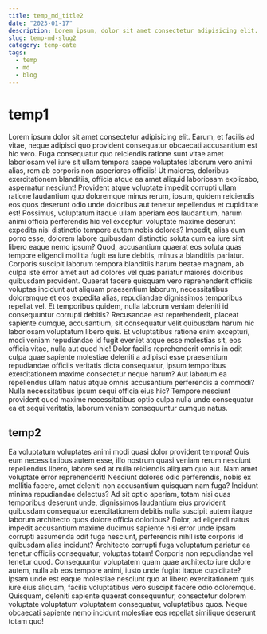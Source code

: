 ```yaml
---
title: temp_md_title2
date: "2023-01-17"
description: Lorem ipsum, dolor sit amet consectetur adipisicing elit. Debitis deserunt ex blanditiis corrupti voluptates modi cumque officiis enim magnam totam atque iste provident nesciunt iure eveniet minus doloribus, pariatur laborum.
slug: temp-md-slug2
category: temp-cate
tags:
  - temp
  - md
  - blog
---
```


# temp1

Lorem ipsum dolor sit amet consectetur adipisicing elit. Earum, et facilis ad vitae, neque adipisci quo provident consequatur obcaecati accusantium est hic vero. Fuga consequatur quo reiciendis ratione sunt vitae amet laboriosam vel iure sit ullam tempora saepe voluptates laborum vero animi alias, rem ab corporis non asperiores officiis! Ut maiores, doloribus exercitationem blanditiis, officia atque ea amet aliquid laboriosam explicabo, aspernatur nesciunt! Provident atque voluptate impedit corrupti ullam ratione laudantium quo doloremque minus rerum, ipsum, quidem reiciendis eos quos deserunt odio unde doloribus aut tenetur repellendus et cupiditate est! Possimus, voluptatum itaque ullam aperiam eos laudantium, harum animi officia perferendis hic vel excepturi voluptate maxime deserunt expedita nisi distinctio tempore autem nobis dolores? Impedit, alias eum porro esse, dolorem labore quibusdam distinctio soluta cum ea iure sint libero eaque nemo ipsum? Quod, accusantium quaerat eos soluta quas tempore eligendi mollitia fugit ea iure debitis, minus a blanditiis pariatur. Corporis suscipit laborum tempora blanditiis harum beatae magnam, ab culpa iste error amet aut ad dolores vel quas pariatur maiores doloribus quibusdam provident. Quaerat facere quisquam vero reprehenderit officiis voluptas incidunt aut aliquam praesentium laborum, necessitatibus doloremque et eos expedita alias, repudiandae dignissimos temporibus repellat vel. Et temporibus quidem, nulla laborum veniam deleniti id consequuntur corrupti debitis? Recusandae est reprehenderit, placeat sapiente cumque, accusantium, sit consequatur velit quibusdam harum hic laboriosam voluptatum libero quis. Et voluptatibus ratione enim excepturi, modi veniam repudiandae id fugit eveniet atque esse molestias sit, eos officia vitae, nulla aut quod hic! Dolor facilis reprehenderit omnis in odit culpa quae sapiente molestiae deleniti a adipisci esse praesentium repudiandae officiis veritatis dicta consequatur, ipsum temporibus exercitationem maxime consectetur neque harum? Aut laborum ea repellendus ullam natus atque omnis accusantium perferendis a commodi? Nulla necessitatibus ipsum sequi officia eius hic? Tempore nesciunt provident quod maxime necessitatibus optio culpa nulla unde consequatur ea et sequi veritatis, laborum veniam consequuntur cumque natus.

## temp2

Ea voluptatum voluptates animi modi quasi dolor provident tempora! Quis eum necessitatibus autem esse, illo nostrum quasi veniam rerum nesciunt repellendus libero, labore sed at nulla reiciendis aliquam quo aut. Nam amet voluptate error reprehenderit! Nesciunt dolores odio perferendis, nobis ex mollitia facere, amet deleniti non accusantium quisquam nam fuga? Incidunt minima repudiandae delectus? Ad sit optio aperiam, totam nisi quas temporibus deserunt unde, dignissimos laudantium eius provident quibusdam consequatur exercitationem debitis nulla suscipit autem itaque laborum architecto quos dolore officia doloribus? Dolor, ad eligendi natus impedit accusantium maxime ducimus sapiente nisi error unde ipsam corrupti assumenda odit fuga nesciunt, perferendis nihil iste corporis id quibusdam alias incidunt? Architecto corrupti fuga voluptatum pariatur ea tenetur officiis consequatur, voluptas totam! Corporis non repudiandae vel tenetur quod. Consequuntur voluptatem quam quae architecto iure dolore autem, nulla ab eos tempore animi, iusto unde fugiat itaque cupiditate? Ipsam unde est eaque molestiae nesciunt quo at libero exercitationem quis iure eius aliquam, facilis voluptatibus vero suscipit facere odio doloremque. Quisquam, deleniti sapiente quaerat consequuntur, consectetur dolorem voluptate voluptatum voluptatem consequatur, voluptatibus quos. Neque obcaecati sapiente nemo incidunt molestiae eos repellat similique deserunt totam quo!

